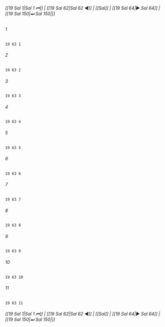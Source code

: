 
###### [[19 Sal 1|Sal 1 ⏮]] | [[19 Sal 62|Sal 62 ◀]] | [[Sal]] | [[19 Sal 64|▶ Sal 64]] | [[19 Sal 150|⏭ Sal 150|]]

###### 1
``` verse
19 63 1 
```
###### 2
``` verse
19 63 2 
```
###### 3
``` verse
19 63 3 
```
###### 4
``` verse
19 63 4 
```
###### 5
``` verse
19 63 5 
```
###### 6
``` verse
19 63 6 
```
###### 7
``` verse
19 63 7 
```
###### 8
``` verse
19 63 8 
```
###### 9
``` verse
19 63 9 
```
###### 10
``` verse
19 63 10 
```
###### 11
``` verse
19 63 11 
```

###### [[19 Sal 1|Sal 1 ⏮]] | [[19 Sal 62|Sal 62 ◀]] | [[Sal]] | [[19 Sal 64|▶ Sal 64]] | [[19 Sal 150|⏭ Sal 150|]]

